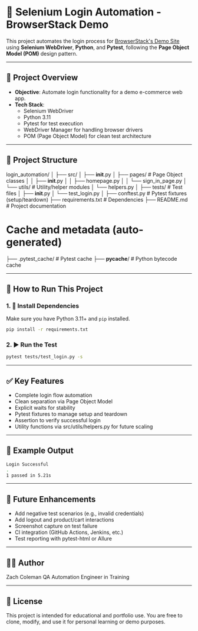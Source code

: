 # 🔐 Selenium Login Automation - BrowserStack Demo

This project automates the login process for [BrowserStack's Demo Site](https://www.bstackdemo.com/) using **Selenium WebDriver**, **Python**, and **Pytest**, following the **Page Object Model (POM)** design pattern.

---

## 🚀 Project Overview

- **Objective**: Automate login functionality for a demo e-commerce web app.
- **Tech Stack**:
  - Selenium WebDriver
  - Python 3.11
  - Pytest for test execution
  - WebDriver Manager for handling browser drivers
  - POM (Page Object Model) for clean test architecture

---

## 📁 Project Structure

login_automation/
│
├── src/
│   ├── __init__.py
│   ├── pages/                     # Page Object classes
│   │   ├── __init__.py
│   │   ├── homepage.py
│   │   └── sign_in_page.py
│   └── utils/                     # Utility/helper modules
│       └── helpers.py
│
├── tests/                         # Test files
│   ├── __init__.py
│   └── test_login.py
│
├── conftest.py                    # Pytest fixtures (setup/teardown)
├── requirements.txt              # Dependencies
├── README.md                     # Project documentation

# Cache and metadata (auto-generated)
├── .pytest_cache/                # Pytest cache
├── __pycache__/                  # Python bytecode cache

---

## 🧪 How to Run This Project

### 1. 🔧 Install Dependencies

Make sure you have Python 3.11+ and `pip` installed.

```bash
pip install -r requirements.txt
```

### 2. ▶️ Run the Test

```bash
pytest tests/test_login.py -s
```

---

## ✅ Key Features

- Complete login flow automation
- Clean separation via Page Object Model
- Explicit waits for stability
- Pytest fixtures to manage setup and teardown
- Assertion to verify successful login
- Utility functions via src/utils/helpers.py for future scaling

---

## 📸 Example Output

```bash
Login Successful
.
1 passed in 5.21s
```

---

## 📌 Future Enhancements

- Add negative test scenarios (e.g., invalid credentials)
- Add logout and product/cart interactions
- Screenshot capture on test failure
- CI integration (GitHub Actions, Jenkins, etc.)
- Test reporting with pytest-html or Allure

---

## 👨‍💻 Author

Zach Coleman
QA Automation Engineer in Training

---

## 🏁 License

This project is intended for educational and portfolio use. You are free to clone, modify, and use it for personal learning or demo purposes.